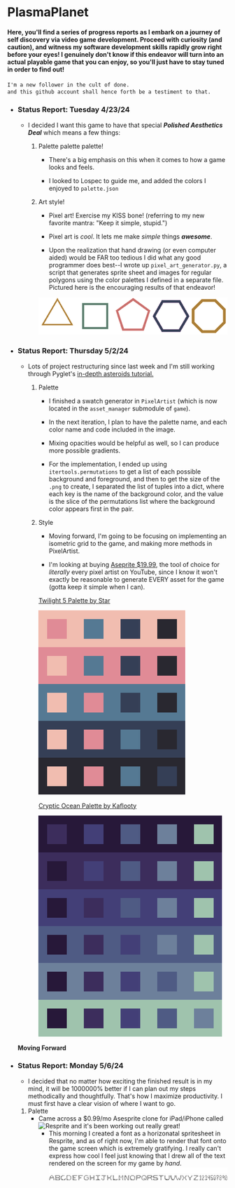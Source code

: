 # PlasmaPlanet
####  Here, you'll find a series of progress reports as I embark on a journey of self discovery via video game development. Proceed with curiosity (and caution), and witness my software development skills rapidly grow right before your eyes! I genuinely don't know if this endeavor will turn into an actual playable game that you can enjoy, so you'll just have to stay tuned in order to find out!

	I'm a new follower in the cult of done.
    and this github account shall hence forth be a testiment to that.


- ### Status Report: Tuesday 4/23/24
    
    - I decided I want this game to have that special ***Polished Aesthetics Deal*** which means a few things:
        
    	1. Palette palette palette!
            
        	- There's a big emphasis on this when it comes to how a game looks and feels.
            
            - I looked to Lospec to guide me, and added the colors I enjoyed to `palette.json`
        
        2. Art style!
            
            - Pixel art! Exercise my KISS bone! (referring to my new favorite mantra: "Keep it simple, stupid.")
            
            - Pixel art is *cool*. It lets me make *simple* things ***awesome***.
            
            - Upon the realization that hand drawing (or even computer aided) would be FAR too tedious I did what any good programmer does best--I wrote up `pixel_art_generator.py`, a script that generates sprite sheet and images for regular polygons using the color palettes I defined in a separate file. Pictured here is the encouraging results of that endeavor!

            ![Alt text](version-0.0.2/resources/images/sample-spritesheet-(132x132).png)



- ### Status Report: Thursday 5/2/24
    
    - Lots of project restructuring since last week and I'm still working through Pyglet's [in-depth asteroids tutorial.](https://pyglet.readthedocs.io/en/latest/programming_guide/examplegame.html#making-the-player-and-asteroid-sprites)
        
        1. Palette
            
            - I finished a swatch generator in `PixelArtist` (which is now located in the `asset_manager` submodule of `game`).
            
            - In the next iteration, I plan to have the palette name, and each color name and code included in the image.
            
            - Mixing opacities would be helpful as well, so I can produce more possible gradients.
            
            - For the implementation, I ended up using `itertools.permutations` to get a list of each possible background and foreground, and then to get the size of the `.png` to create, I separated the list of tuples into a dict, where each key is the name of the background color, and the value is the slice of the permutations list where the background color appears first in the pair.
        
        2. Style
            
            - Moving forward, I'm going to be focusing on implementing an isometric grid to the game, and making more methods in PixelArtist.
            
            - I'm looking at buying [Aseprite $19.99](https://www.aseprite.org/), the tool of choice for *literally* every pixel artist on YouTube, since I know it won't exactly be reasonable to generate EVERY asset for the game (gotta keep it simple when I can).
 
            [Twilight 5 Palette by Star](https://lospec.com/palette-list/twilight-5)

            ![Alt text](version-0.0.2/resources/images/twilight5-swatch-84x84.png)


            [Cryptic Ocean Palette by Kaflooty](https://lospec.com/palette-list/cryptic-ocean)

            ![Alt text](version-0.0.2/resources/images/cryptic-ocean6-swatch-84x84.png)

	**Moving Forward**

- ### Status Report: Monday 5/6/24

	- I decided that no matter how exciting the finished result is in my mind, it will be 1000000% better if I can plan out my steps methodically and thoughtfully. That's how I maximize productivity. I must first have a clear vision of where I want to go.
 	1. Palette
  		- Came across a $0.99/mo Asesprite clone for iPad/iPhone called ![Resprite](https://resprite.fengeon.com/doc) and it's been working out really great!
    		- This morning I created a font as a horizonatal spritesheet in Resprite, and as of right now, I'm able to render that font onto the game screen which is extremely gratifying. I really can't express how cool I feel just knowing that I drew all of the text rendered on the screen for my game by *hand*.
      		![My Custom Pixel Art Font](version-0.0.2/resources/images/large-palace-font-white.png)
        	![My Custom Pixel Art Font in black](version-0.0.2/resources/images/large-palace-font-black.png)
